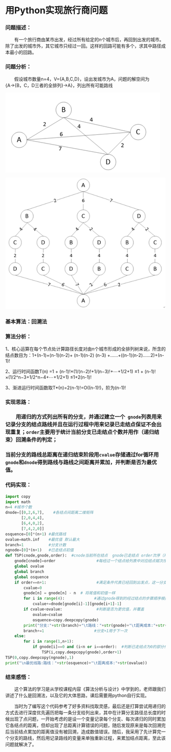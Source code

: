 # 用Python实现旅行商问题

### 问题描述：

&emsp;&emsp;有一个旅行商由某市出发，经过所有给定的n个城市后，再回到出发的城市。除了出发的城市外，其它城市只经过一回。这样的回路可能有多个，求其中路径成本最小的回路。

### 问题分析：

&emsp;&emsp;假设城市数量n=4，V={A,B,C,D}，设出发城市为A，问题的解空间为{A→{B，C，D三者的全排列}→A}，列出所有可能路线

![image](./image/Path%20Map.png)

![image](./image/Branch%20tree.png)

### 基本算法：回溯法

### 算法分析：

1、核心运算在每个节点处计算路径长度对由n个城市形成的全排列树来说，所含的结点数目为：1+(n-1)+(n-1)(n-2)+ (n-1)(n-2) (n-3) +……+((n-1)(n-2)……2)+(n-1)!

2、运行时间函数T(n) =1 + (n-1)!×(1/(n−2)!+1/(n−3)!+⋯+1/2+1)                            ≤1 + (n-1)!×(1/2^n−3+1/2^n−4+⋯+1/2+1)                                ≤1+2(n-1)!

3、渐进运行时间函数取T*(n)=2(n-1)!=O((n-1)!)，阶为(n-1)!

### 实现思路：

### &emsp;&emsp;用递归的方式列出所有的分支，并通过建立一个` gnode`列表用来记录分支的结点路线并且在运行过程中用来记录已走结点保证不会出现重复；`order`主要用于统计当前分支已走结点个数并用作（递归结束）回溯条件的判定；

### 当前分支的路线总距离在递归结束阶段用`cvalue`存储通过for循环用`gnode`和`dnode`得到路线与路线之间距离并累加，并判断是否为最优值。

### 代码实现：

``` python
import copy
import math
n=4 #城市个数
dnode=[[0,2,6,7],    #各结点间距离二维矩阵
       [2,0,4,4],
       [6,4,0,2],
       [7,4,2,0]]
osquence=[0]*(n+1) #最优路线
ovalue=math.inf    #最优值 默认最大
branch=1           #分支计数
ngnode=[0]*(n+1)   #已走结点初值
def TSP(cnode,gnode,order):  #cnode当前所在结点  gnode已走结点 order次序（用于代表当前分支已经经过结点的数量）
    gnode[cnode]=order                  #每经过一个结点给列表中对应结点赋次序
    global ovalue
    global branch
    global osquence
    if order==n+1:                      #满足条件代表已经回到出发点，这一分支结束，并回溯
        cvalue=0
        gnode[n] = gnode[n] - n  # 将尾值和初值一样
        for i in range(4):             #通过gnode得到的经过结点的步骤顺序根据dnode计算距离总和
            cvalue+=dnode[gnode[i]-1][gnode[i+1]-1]
        if cvalue<ovalue:               #判断是否为更优值，并覆盖
            ovalue=cvalue
            osquence=copy.deepcopy(gnode)
        print("分支:"+str(branch)+"\t路线："+str(gnode)+"\t距离成本:"+str(cvalue))
        branch+=1                      #分支+1用于下一次
    else:
        for i in range(1,n+1):
            if gnode[i]==0 and (i<n or i==order):  #判断已走结点为0的部分代表还未走过， 附加条件保证不会提前执行回到原点的步骤
                TSP(i,copy.deepcopy(gnode),order+1)
TSP(0,copy.deepcopy(ngnode),1)
print("\n最优线路:路线："+str(osquence)+"\t距离成本:"+str(ovalue))
```

### 结束感悟：

&emsp;&emsp;这个算法的学习是从学校课程内容《算法分析与设计》中学到的，老师跟我们讲述了什么是回溯法，以及它的大体思路，课后需要用python自行实现。

&emsp;&emsp;当时为了编写这个代码参考了好多资料找取灵感，最后还是打算尝试用递归的方式去进行深度优先遍历把每一条分支给列出来，其中在计算分支路径总长度的时候出现了点问题，一开始考虑的是设一个变量记录每个分支、每次递归的同时累加它各结点的距离，但却出现了总距离计算错误的问题，随后发现原来是每次回溯完后当前结点累加的距离值没有被回溯，造成数值错误。随后，我采用了先计算完一个分支的路线，然后用记录路线的变量来单独重新过程，来累加结点距离，至此该问题就解决了。